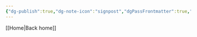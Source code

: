 ```yaml
---
{"dg-publish":true,"dg-note-icon":"signpost","dgPassFrontmatter":true,"noteIcon":"signpost","permalink":"/10-tags/economia-na-biblia/","created":"2025-10-27T12:43:21.067+00:00","updated":"2025-10-27T12:43:28.070+00:00"}
---
```


[[Home\|Back home]]